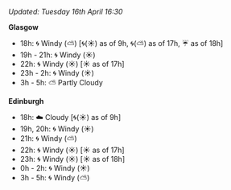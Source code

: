 *Updated: Tuesday 16th April 16:30*

**Glasgow**

* 18h: :cyclone: Windy (:partly_sunny:) [:cyclone:(:sunny:) as of 9h, :cyclone:(:partly_sunny:) as of 17h, :umbrella: as of 18h]
* 19h - 21h: :cyclone: Windy (:sunny:)
* 22h: :cyclone: Windy (:sunny:) [:sunny: as of 17h]
* 23h - 2h: :cyclone: Windy (:sunny:)
* 3h - 5h: :partly_sunny: Partly Cloudy

**Edinburgh**

* 18h: :cloud: Cloudy [:cyclone:(:sunny:) as of 9h]
* 19h, 20h: :cyclone: Windy (:sunny:)
* 21h: :cyclone: Windy (:partly_sunny:)
* 22h: :cyclone: Windy (:sunny:) [:sunny: as of 17h]
* 23h: :cyclone: Windy (:sunny:) [:sunny: as of 18h]
* 0h - 2h: :cyclone: Windy (:sunny:)
* 3h - 5h: :cyclone: Windy (:partly_sunny:)
